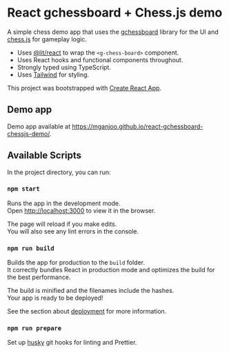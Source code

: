 # React gchessboard + Chess.js demo

A simple chess demo app that uses the [gchessboard](https://github.com/mganjoo/gchessboard) library for the UI and [chess.js](https://github.com/jhlywa/chess.js) for gameplay logic.

- Uses [@lit/react](https://www.npmjs.com/package/@lit/react) to wrap the `<g-chess-board>` component.
- Uses React hooks and functional components throughout.
- Strongly typed using TypeScript.
- Uses [Tailwind](https://tailwindcss.com/) for styling.

This project was bootstrapped with [Create React App](https://github.com/facebook/create-react-app).

## Demo app

Demo app available at https://mganjoo.github.io/react-gchessboard-chessjs-demo/.

## Available Scripts

In the project directory, you can run:

### `npm start`

Runs the app in the development mode.\
Open [http://localhost:3000](http://localhost:3000) to view it in the browser.

The page will reload if you make edits.\
You will also see any lint errors in the console.

### `npm run build`

Builds the app for production to the `build` folder.\
It correctly bundles React in production mode and optimizes the build for the best performance.

The build is minified and the filenames include the hashes.\
Your app is ready to be deployed!

See the section about [deployment](https://facebook.github.io/create-react-app/docs/deployment) for more information.

### `npm run prepare`

Set up [husky](https://github.com/typicode/husky) git hooks for linting and Prettier.
